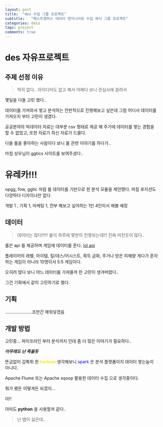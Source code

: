 ```yaml
---
layout: post
title:  "des 수업 그룹 프로젝트"
subtitle:   "패스트캠퍼스 데이터 엔지니어링 수업 에서 그룹 프로젝트"
categories: data
tags: project
comments: true
---
```

# des 자유프로젝트

## 주제 선정 이유

> 딱히 없다.. 아이디어도 없고 해서 어쩌다 보니 관심사에 끌려서

몇일을 다들 고민 했다..

데이터를 가져와서 쌓고 분석하는 전반적으로 진행해보고 싶은데 그럼 어디서 데이터를 가져오지 부터 고민이 생겼다.

공공분야의 빅데이터 자료는 대부분 csv 형태로 제공 해 주기에 데이터를 쌓는 경험을 할 수 없었고, 또한 자료가 최신 자료가 드믈다.

다들 롤을 좋아하는 사람이다 보니 롤 관련 이야기를 하다가..

마침 상우님이 ggtics 사이트를 보여주셨다..

# 유레카!!!

opgg, fow, ggtic 처럼 롤 데이터를 기반으로 한 분석 모듈을 제안했다.
마침 포지션도 다양하다 디자이너만 없다

개발 1 , 기획 1, 마케팅 1, 전부 해보고 싶어하는 1인 4인이서 해볼 예정

## 데이터
>데이터는 많다!!!!! 롤이 하루에 몇판이 진행되는데!!! 진짜 미친듯이 많다..

롤은 api 를 제공하며 게임에 데이터를 준다.
[lol api](https://developer.riotgames.com/)

플레이어의 레벨, 아이템, 킬/데스/어시스트, 획득 금화, 주거나 받은 피해량
게다가 혼자 하는 게임이 아니라 10명이서 5:5 게임이다.

오히려 많다 보니 어느 데이터를 가져올까 란 고민이 생겨버렸다..

그건 기획에서 같이 고민하기로 했다.



## 기획
......................조만간 채워넣겠음



## 개발 방법
고민중...
파이프라인 부터 분석까지 인데 좀 더 많은 이야기가 필요하다..

***아무래도 난 죽을듯***

뜬금없이 갑툭튀 한 ***<span style="color:#f2ef10">hadoop</span>*** 생각해보니 <span style="color:blue">spark</span> 은 분석 플랫폼이지 데이터 쌓는놈이 아니다.

Apache Flume 또는 Apache sqoop 활용한 데이터 수집 으로 생각중이다.

뭐가 됐든 어떻게든 되겠지...

아!!

아마도 **python** 을 사용할꺼 같다..

>난 뱀이 싫은데..
